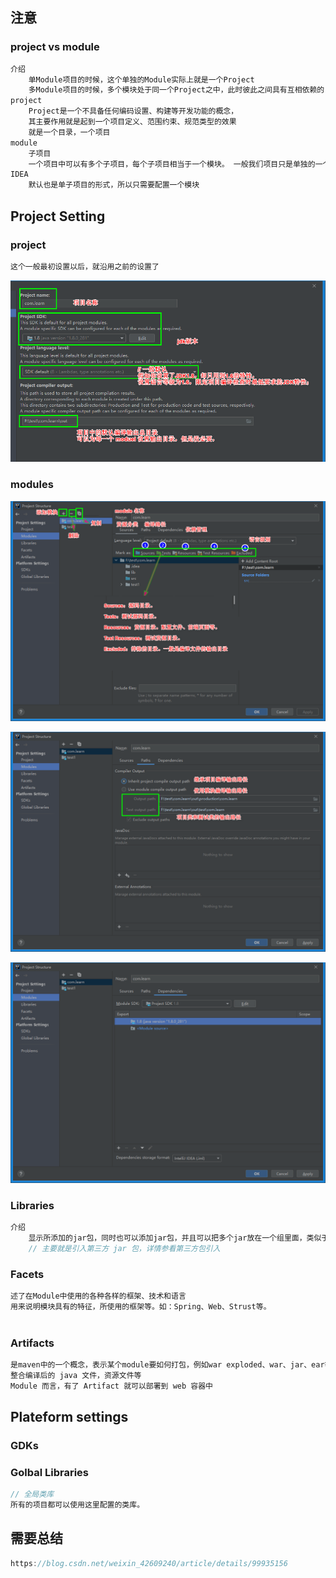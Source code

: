 ## 注意

### project vs module

```java
介绍
	单Module项目的时候，这个单独的Module实际上就是一个Project
	多Module项目的时候，多个模块处于同一个Project之中，此时彼此之间具有互相依赖的关联关系    
project
    Project是一个不具备任何编码设置、构建等开发功能的概念，
    其主要作用就是起到一个项目定义、范围约束、规范类型的效果
    就是一个目录，一个项目
module
    子项目
    一个项目中可以有多个子项目，每个子项目相当于一个模块。 一般我们项目只是单独的一个
IDEA
    默认也是单子项目的形式，所以只需要配置一个模块
```



## Project Setting

### project

```java
这个一般最初设置以后，就沿用之前的设置了
```

![image-20210311014146461](image-20210311014146461.png)

### modules

![image-20210311022748272](image-20210311022748272.png)

<img src="image-20210311023133528.png" alt="image-20210311023133528" style="zoom:80%;" />

![image-20210311023359509](image-20210311023359509.png)

### Libraries

```java
介绍
    显示所添加的jar包，同时也可以添加jar包，并且可以把多个jar放在一个组里面，类似于jar包整理
    // 主要就是引入第三方 jar 包，详情参看第三方包引入
```

### Facets

```java
述了在Module中使用的各种各样的框架、技术和语言
用来说明模块具有的特征，所使用的框架等。如：Spring、Web、Strust等。
    
```



### Artifacts

```java
是maven中的一个概念，表示某个module要如何打包，例如war exploded、war、jar、ear等等这种打包形式
整合编译后的 java 文件，资源文件等
Module 而言，有了 Artifact 就可以部署到 web 容器中    
```



## Plateform settings

### GDKs

### Golbal Libraries

```java
// 全局类库
所有的项目都可以使用这里配置的类库。
```



## 需要总结

```java
https://blog.csdn.net/weixin_42609240/article/details/99935156
```

